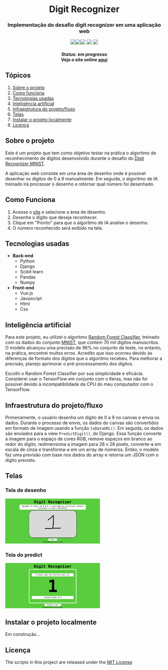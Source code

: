 <h1 align="center">Digit Recognizer</h1>

<h3 align="center">Implementação do desafio digit recognizer em uma aplicação web</h3>

<div align="center">
  
<img width="70px" src="https://cdn.jsdelivr.net/gh/devicons/devicon/icons/python/python-original-wordmark.svg" /><img width="70px" src="https://cdn.jsdelivr.net/gh/devicons/devicon/icons/django/django-plain-wordmark.svg" /><img width="70px" src="https://cdn.jsdelivr.net/gh/devicons/devicon/icons/vuejs/vuejs-original-wordmark.svg" /> <img width="70px" src="https://cdn.jsdelivr.net/gh/devicons/devicon/icons/html5/html5-original-wordmark.svg" />  <img width="70px" src="https://cdn.jsdelivr.net/gh/devicons/devicon/icons/css3/css3-original-wordmark.svg" />
          
</div>       
               
<h4 align="center">Status: em progresso<br>Veja o site online <a href="https://digitrecognizer.up.railway.app/">aqui</a></h4>

## Tópicos

1. [Sobre o projeto](#sobre-o-projeto)
2. [Como funciona](#como-funciona)
3. [Tecnologias usadas](#tecnologias-usadas)
4. [Inteligência artificial](#inteligência-artificial)
5. [Infraestrutura do projeto/fluxo](#infraestrutura-do-projetofluxo)
6. [Telas](#telas)
7. [Instalar o projeto localmente](#instalar-o-projeto-localmente)
8. [Licença](#licença)

## Sobre o projeto

Este é um projeto que tem como objetivo testar na prática o algoritmo de reconhecimento de dígitos desenvolvido durante o desafio do [Digit Recognizer MNIST](https://www.kaggle.com/c/digit-recognizer).

A aplicação web consiste em uma área de desenho onde é possível desenhar os dígitos de 0 a 9 manualmente. Em seguida, o algoritmo de IA treinado irá processar o desenho e retornar qual número foi desenhado.

## Como Funciona

1. Acesse o [site](https://digitrecognizer.up.railway.app/) e selecione a área de desenho.
2. Desenhe o dígito que deseja reconhecer.
3. Clique em "Pronto" para que o algoritmo de IA analise o desenho.
4. O número reconhecido será exibido na tela.

## Tecnologias usadas

- **Back-end**
   - Python
   - Django
   - Scikit learn
   - Pandas
   - Numpy
- **Front-end**
  - Vue.js
  - Javascript
  - Html
  - Css

## Inteligência artificial

Para este projeto, eu utilizei o algoritmo [Random Forest Classifier](https://scikit-learn.org/stable/modules/generated/sklearn.ensemble.RandomForestClassifier.html), treinado com os dados do conjunto [MNIST](http://yann.lecun.com/exdb/mnist/), que contém 70 mil dígitos manuscritos. O modelo alcançou uma precisão de 96% no conjunto de teste, no entanto, na prática, encontrei muitos erros. Acredito que isso ocorreu devido às diferenças de formato dos dígitos que o algoritmo recebeu. Para melhorar a precisão, planejo aprimorar o pré-processamento dos dígitos. 

Escolhi o Random Forest Classifier por sua simplicidade e eficácia. Considerei usar o TensorFlow em conjunto com o Keras, mas não foi possível devido à incompatibilidade da CPU do meu computador com o TensorFlow.

## Infraestrutura do projeto/fluxo

Primeiramente, o usuário desenha um dígito de 0 a 9 no canvas e envia os dados. Durante o processo de envio, os dados do canvas são convertidos em formato de imagem usando a função <code>toDataURL()</code>. Em seguida, os dados são enviados para a view <code>PredictDigit()</code>, do Django. Essa função converte a imagem para o espaço de cores RGB, remove espaços em branco ao redor do dígito, redimensiona a imagem para 28 x 28 pixels, converte-a em escala de cinza e transforma-a em um array de números. Então, o modelo faz uma previsão com base nos dados do array e retorna um JSON com o dígito previsto.

## Telas

### Tela de desenho

<img width="60%" src="https://github.com/SobrancelhaDoDragao/Digit_Recognizer/blob/main/digitRecognizerPrint.png"  />

### Tela do predict

<img width="60%" src="https://github.com/SobrancelhaDoDragao/Digit_Recognizer/blob/main/DigitRecognizerPredictPrint.png" />

## Instalar o projeto localmente

Em construção...

## Licença

The scripts in this project are released under the [MIT License](./LICENSE.md) 
